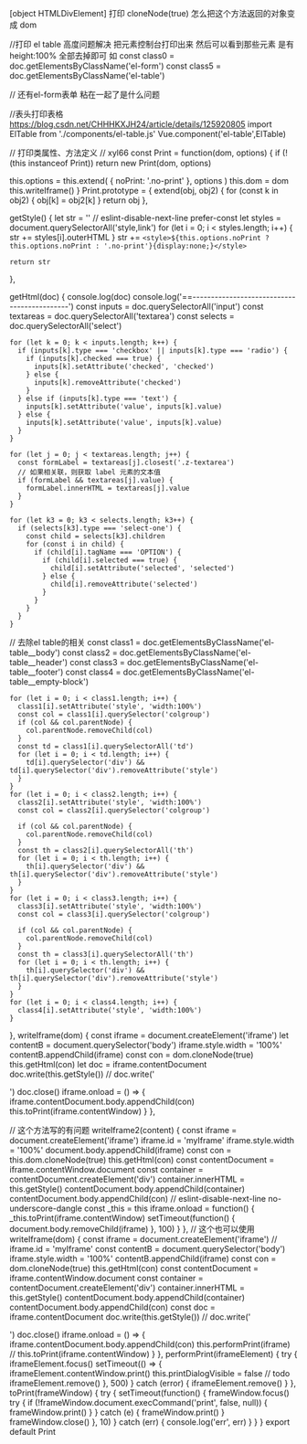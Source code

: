 [object HTMLDivElement] 打印
cloneNode(true) 怎么把这个方法返回的对象变成 dom

//打印 el table 高度问题解决   把元素控制台打印出来 然后可以看到那些元素 是有height:100% 全部去掉即可
如
    const class0 = doc.getElementsByClassName('el-form')
    const class5 = doc.getElementsByClassName('el-table')

// 还有el-form表单 粘在一起了是什么问题

//表头打印表格
https://blog.csdn.net/CHHHKXJH24/article/details/125920805
import ElTable from './components/el-table.js'
Vue.component('el-table',ElTable)
<script>
    import { Table } from 'element-ui';
    export default {
        extends: Table,
        mounted() {
            this.$nextTick(function () {
                let thead = this.$el.querySelector('.el-table__header-wrapper thead');
                let theadNew = thead.cloneNode(true);
                this.$el.querySelector('.el-table__body-wrapper table').appendChild(theadNew);
            })
        },
    }
</script>
<style scoped>
    .el-table >>> .el-table__body-wrapper thead {
        display: none;
    }
    @media print {
        .el-table >>> .el-table__header-wrapper {
            display: none;
        }
        .el-table >>> .el-table__body-wrapper thead {
            display: table-header-group;
        }
    }
</style>



// 打印类属性、方法定义
// xyl66
const Print = function(dom, options) {
  if (!(this instanceof Print)) return new Print(dom, options)

  this.options = this.extend(
    {
      noPrint: '.no-print'
    },
    options
  )
  this.dom = dom
  this.writeIframe()
}
Print.prototype = {
  extend(obj, obj2) {
    for (const k in obj2) {
      obj[k] = obj2[k]
    }
    return obj
  },

  getStyle() {
    let str = ''
    // eslint-disable-next-line prefer-const
    let styles = document.querySelectorAll('style,link')
    for (let i = 0; i < styles.length; i++) {
      str += styles[i].outerHTML
    }
    str += `<style>${this.options.noPrint ? this.options.noPrint : '.no-print'}{display:none;}</style>`

    return str
  },

  getHtml(doc) {
    console.log(doc)
    console.log('==--------------------------------------------')
    const inputs = doc.querySelectorAll('input')
    const textareas = doc.querySelectorAll('textarea')
    const selects = doc.querySelectorAll('select')

    for (let k = 0; k < inputs.length; k++) {
      if (inputs[k].type === 'checkbox' || inputs[k].type === 'radio') {
        if (inputs[k].checked === true) {
          inputs[k].setAttribute('checked', 'checked')
        } else {
          inputs[k].removeAttribute('checked')
        }
      } else if (inputs[k].type === 'text') {
        inputs[k].setAttribute('value', inputs[k].value)
      } else {
        inputs[k].setAttribute('value', inputs[k].value)
      }
    }

    for (let j = 0; j < textareas.length; j++) {
      const formLabel = textareas[j].closest('.z-textarea')
      // 如果相关联，则获取 label 元素的文本值
      if (formLabel && textareas[j].value) {
        formLabel.innerHTML = textareas[j].value
      }
    }

    for (let k3 = 0; k3 < selects.length; k3++) {
      if (selects[k3].type === 'select-one') {
        const child = selects[k3].children
        for (const i in child) {
          if (child[i].tagName === 'OPTION') {
            if (child[i].selected === true) {
              child[i].setAttribute('selected', 'selected')
            } else {
              child[i].removeAttribute('selected')
            }
          }
        }
      }
    }

// 去除el table的相关
 const class1 = doc.getElementsByClassName('el-table__body')
    const class2 = doc.getElementsByClassName('el-table__header')
    const class3 = doc.getElementsByClassName('el-table__footer')
    const class4 = doc.getElementsByClassName('el-table__empty-block')

    for (let i = 0; i < class1.length; i++) {
      class1[i].setAttribute('style', 'width:100%')
      const col = class1[i].querySelector('colgroup')
      if (col && col.parentNode) {
        col.parentNode.removeChild(col)
      }
      const td = class1[i].querySelectorAll('td')
      for (let i = 0; i < td.length; i++) {
        td[i].querySelector('div') && td[i].querySelector('div').removeAttribute('style')
      }
    }
    for (let i = 0; i < class2.length; i++) {
      class2[i].setAttribute('style', 'width:100%')
      const col = class2[i].querySelector('colgroup')

      if (col && col.parentNode) {
        col.parentNode.removeChild(col)
      }
      const th = class2[i].querySelectorAll('th')
      for (let i = 0; i < th.length; i++) {
        th[i].querySelector('div') && th[i].querySelector('div').removeAttribute('style')
      }
    }
    for (let i = 0; i < class3.length; i++) {
      class3[i].setAttribute('style', 'width:100%')
      const col = class3[i].querySelector('colgroup')

      if (col && col.parentNode) {
        col.parentNode.removeChild(col)
      }
      const th = class3[i].querySelectorAll('th')
      for (let i = 0; i < th.length; i++) {
        th[i].querySelector('div') && th[i].querySelector('div').removeAttribute('style')
      }
    }
    for (let i = 0; i < class4.length; i++) {
      class4[i].setAttribute('style', 'width:100%')
    }
  },
   writeIframe(dom) {
      const iframe = document.createElement('iframe')
      let contentB = document.querySelector('body')
      iframe.style.width = '100%'
      contentB.appendChild(iframe)
      const con = dom.cloneNode(true)
      this.getHtml(con)
      let doc = iframe.contentDocument
      doc.write(this.getStyle())
      // doc.write('<div></div>')
      doc.close()
      iframe.onload = () => {
        iframe.contentDocument.body.appendChild(con)
        this.toPrint(iframe.contentWindow)
      }
    },

// 这个方法写的有问题
  writeIframe2(content) {
    const iframe = document.createElement('iframe')
    iframe.id = 'myIframe'
    iframe.style.width = '100%'
    document.body.appendChild(iframe)
    const con = this.dom.cloneNode(true)
    this.getHtml(con)
    const contentDocument = iframe.contentWindow.document
    const container = contentDocument.createElement('div')
    container.innerHTML = this.getStyle()
    contentDocument.body.appendChild(container)
    contentDocument.body.appendChild(con)
    // eslint-disable-next-line no-underscore-dangle
    const _this = this
    iframe.onload = function() {
      _this.toPrint(iframe.contentWindow)
      setTimeout(function() {
        document.body.removeChild(iframe)
      }, 100)
    }
  },
  // 这个也可以使用
writeIframe(dom) {
    const iframe = document.createElement('iframe')
    // iframe.id = 'myIframe'
    const contentB = document.querySelector('body')
    iframe.style.width = '100%'
    contentB.appendChild(iframe)
    const con = dom.cloneNode(true)
    this.getHtml(con)
    const contentDocument = iframe.contentWindow.document
    const container = contentDocument.createElement('div')
    container.innerHTML = this.getStyle()
    contentDocument.body.appendChild(container)
    contentDocument.body.appendChild(con)
    const doc = iframe.contentDocument
    doc.write(this.getStyle())
    // doc.write('<div></div>')
    doc.close()
    iframe.onload = () => {
      iframe.contentDocument.body.appendChild(con)
      this.performPrint(iframe)
      // this.toPrint(iframe.contentWindow)
    }
  },
  performPrint(iframeElement) {
    try {
      iframeElement.focus()
      setTimeout(() => {
        iframeElement.contentWindow.print()
        this.printDialogVisible = false
        // todo
        iframeElement.remove()
      }, 500)
    } catch (error) {
      iframeElement.remove()
    }
  },
  toPrint(frameWindow) {
    try {
      setTimeout(function() {
        frameWindow.focus()
        try {
          if (!frameWindow.document.execCommand('print', false, null)) {
            frameWindow.print()
          }
        } catch (e) {
          frameWindow.print()
        }
        frameWindow.close()
      }, 10)
    } catch (err) {
      console.log('err', err)
    }
  }
}
export default Print
